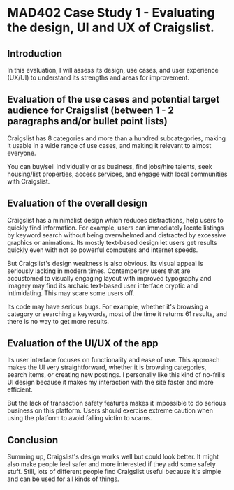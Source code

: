 # MAD402 Case Study 1 - Evaluating the design, UI and UX of Craigslist.


## Introduction

In this evaluation, I will assess its design, use cases, and user experience (UX/UI) to understand its strengths and areas for improvement.

## Evaluation of the use cases and potential target audience for Craigslist (between 1 - 2 paragraphs and/or bullet point lists)

Craigslist has 8 categories and more than a hundred subcategories, making it usable in a wide range of use cases, and making it relevant to almost everyone.

You can buy/sell individually or as business, find jobs/hire talents, seek housing/list properties, access services, and engage with local communities with Craigslist.

## Evaluation of the overall design

Craigslist has a minimalist design which reduces distractions, help users to quickly find information. For example, users can immediately locate listings by keyword search without being overwhelmed and distracted by excessive graphics or animations. Its mostly text-based design let users get results quickly even with not so powerful computers and internet speeds.

But Craigslist's design weakness is also obvious. Its visual appeal is seriously lacking in modern times. Contemperary users that are accustomed to visually engaging layout with improved typography and imagery may find its archaic text-based user interface cryptic and intimidating. This may scare some users off.

Its code may have serious bugs. For example, whether it's browsing a category or searching a keywords, most of the time it returns 61 results, and there is no way to get more results.

## Evaluation of the UI/UX of the app

Its user interface focuses on functionality and ease of use. This approach makes the UI very straightforward, whether it is browsing categories, search items, or creating new postings. I personally like this kind of no-frills UI design because it makes my interaction with the site faster and more efficient.

But the lack of transaction safety features makes it impossible to do serious business on this platform. Users should exercise extreme caution when using the platform to avoid falling victim to scams. 

## Conclusion

Summing up, Craigslist's design works well but could look better. It might also make people feel safer and more interested if they add some safety stuff. Still, lots of different people find Craigslist useful because it's simple and can be used for all kinds of things.
